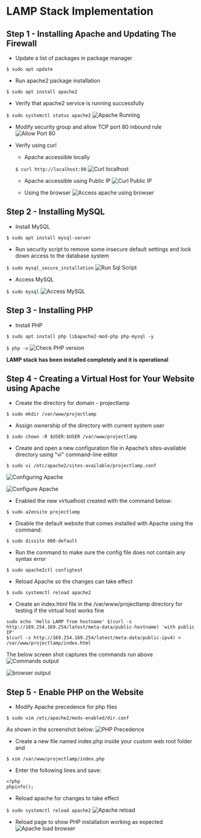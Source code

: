 # LAMP Stack Implementation

## Step 1 - Installing Apache and Updating The Firewall
- Update a list of packages in package manager

`$ sudo apt update`

- Run apache2 package installation

`$ sudo apt install apache2`

- Verify that apache2 service is running successfully

`$ sudo systemctl status apache2`
![Apache Running](Screenshots/1.png)

- Modify security group and allow TCP port 80 inbound rule
![Allow Port 80](Screenshots/2.png)

- Verify using curl
	- Apache accessible locally
	
	`$ curl http://localhost:80`
![Curl localhost](Screenshots/3.png)
	
	- Apache accessible using Public IP
![Curl Public IP](Screenshots/4.png)
	
	- Using the browser
![Access apache using browser](Screenshots/5.png)

## Step 2 - Installing MySQL
- Install MySQL

`$ sudo apt install mysql-server`

- Run security script to remove some insecure default settings and lock down access to the database system

`$ sudo mysql_secure_installation`
![Run Sql Script](Screenshots/6.png)

- Access MySQL

`$ sudo mysql`
![Access MySQL](Screenshots/7.png)

## Step 3 - Installing PHP
- Install PHP

`$ sudo apt install php libapache2-mod-php php-mysql -y`

`$ php -v`
![Check PHP version](Screenshots/8.png)

**LAMP stack has been installed completely and it is operational**

## Step 4 - Creating a Virtual Host for Your Website using Apache
- Create the directory for domain - projectlamp

`$ sudo mkdir /var/www/projectlamp`

- Assign ownership of the directory with current system user

`$ sudo chown -R $USER:$USER /var/www/projectlamp`

- Create and open a new configuration file in Apache’s sites-available directory using "vi" command-line editor

`$ sudo vi /etc/apache2/sites-available/projectlamp.conf`

![Configuring Apache](Screenshots/9.png)

![Configure Apache](Screenshots/10.png)

- Enabled the new virtualhost created with the command below:

`$ sudo a2ensite projectlamp`

- Disable the default website that comes installed with Apache using the command:

`$ sudo dissite 000-default`

- Run the command to make sure the config file does not contain any syntax error

`$ sudo apache2ctl configtest`

- Reload Apache so the changes can take effect

`$ sudo systemctl reload apache2`

- Create an index.html file in the /var/www/projectlamp directory for testing if the virtual host works fine
```
sudo echo 'Hello LAMP from hostname' $(curl -s http://169.254.169.254/latest/meta-data/public-hostname) 'with public IP' 
$(curl -s http://169.254.169.254/latest/meta-data/public-ipv4) > /var/www/projectlamp/index.html
```

The below screen shot captures the commands run above
![Commands output](Screenshots/11.png`)

![browser output](Screenshots/12.png)

## Step 5 - Enable PHP on the Website
- Modify Apache precedence for php files

`$ sudo vim /etc/apache2/mods-enabled/dir.conf`

As shown in the screenshot below:
![PHP Precedence](Screenshots/13.png)

- Create a new file named index.php inside your custom web root folder and 

`$ vim /var/www/projectlamp/index.php`

- Enter the following lines and save:
```
<?php
phpinfo();
```
- Reload apache for changes to take effect

`$ sudo systemctl reload apache2`
![Apache reload](Screenshots/14.png)

- Reload page to show PHP installation working as expected
![Apache load browser](Screenshots/15.png)
